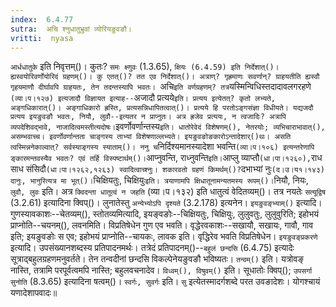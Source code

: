```yaml
---
index:  6.4.77
sutra:  अचि श्नुधातुभ्रुवां व्योरियङुवङौ।
vritti:  nyasa
---
```


`आर्धधातुके` इति निवृत्तम्()। कुतः? `समः क्ष्णुवः` (1.3.65), `क्षियः (6.4.59) इति निर्देशात्()। ह्यस्वयोरिवर्णोयोरिदं ग्रहणम्()। कु एतत्()? तत एव निर्देशात्()। अत्राण्? गृह्रमाणः सवर्णान्? ग्राहयतीति ह्यस्वौ गृहयमाणौ दीर्घावपि ग्राहयतः, तेन तदन्तस्यापि भवतः। `अचि` इति वर्णग्रहणम्? तत्र `यस्मिन्विधिस्तदादावलगरहणे` (व्या।प।१२७) इत्यजादौ विज्ञायत इत्याह--`अजादौ प्रत्यये` इति। प्रत्यय इत्येतत्? कृतो लभ्यते, अङ्गधिकारात्()। अङ्गाधिकारो ह्रस्ति, प्रत्यसन्निधापितत्वात्()। प्रत्यये हि परतोऽङ्गसंज्ञा विधीयते। यद्यजदौ प्रत्यय इयङुवङौ भवतः, नियौ, लुवौ--इत्यतर न प्राप्नुतः। अत्र ह्रजेव प्रत्ययः, न त्वजादिः? अत्रापि व्यपदेशिवद्भावे, नाजादित्वमस्तीत्यदोषः। `इवर्णोवर्णान्तस्य` इति। धातोरेवेदं विशेषणम्(), नेतरयोः; व्यभिचाराभावात्(), असम्भवाच्च। इवर्णोवर्णान्तता चाङ्गस्य ताभ्यां विशेषणाल्लभ्यते। इयङुवङोङकारोऽन्तादेशार्()थः। असति त्वस्मिन्ननेकाल्वात्? सर्वस्याङ्गस्य स्याताम्()। ननु च `निर्दिश्यमानस्यादेशा भवन्ति` (व्या।प।१०६) इत्यन्तरेणापि ङ्कारमन्तवस्यैव भवतः? एवं तर्हि विस्पष्टार्थम्()। `आप्नुवन्ति, राध्नुवन्ति` इति। `आप्लु व्याप्तौ` (धा।पा।१२६०), `राध साध संसिदौ` (धा।पा।१२६२,१२६३) स्वादित्वाच्श्नुः। शकारवतो ग्रहणं किमर्थम्()? `दभाभ्यां नुः` (द।उ।य१।१४३) दानुः, भानुरित्यत्र मा भूत्()। `चिक्षियतुः, चिक्षियुः` इति। त्रयाणामपि क्षिधातूनामन्यतमस्य रूपम्()। `नियौ, नियः, `लुवौ, लुवः` इति। अत्र `क्विदन्ता धातूत्वं न जहति` (व्या।प।१३२) इति धातुत्वं वेदितव्यम्()। तत्र नयतेः `सत्यूद्विष` (3.2.61) इत्यादिना क्विप्()। लुनातेस्तु `अन्येभ्योऽपि दृश्यते` (3.2.178) इत्यनेन।
`इयङुवङ्भ्याम्()` इत्यादि। गुणस्यावकाशः--चेतव्यम्(), स्तोतव्यमित्यादि, इयङ्वङोः--चिक्षियतुः, चिक्षियुः, लुलुवतुः, लुलुवुरिति; इहोभयं प्राप्नोति--चयनम्(), लवनमिति। विप्रतिषेधेन गुण एव भवति। वृद्धेरवकाशः--सखायौ, सखायः, गावौ, गाव इति; इयङुवङोः स एव; इहोभयं प्राप्नोति--चायकः, लावक इति। वृद्धिरेव भवति विप्रतिषेधेन। 
`इयङुवङ्प्रकरणे` इत्यादि। उपसंख्यानशब्दस्य प्रतिपादनमर्थः। तत्रेदं प्रतिपादनम्()--`बहुलं छन्दसि` (6.4.75) इत्यादेः सूत्राद्बहुलग्रहणमनुवर्तते। तेन तन्वदीनां छन्दसि विकल्पेनेयङुवङौ भविष्यतः। `तन्वम्()` इति। यत्रोवङ् नास्ति, तत्रामि परपूर्वत्वमपि नास्ति; बहुलवचनादेव। `विध्वम्(), विषुवम्()` इति। सूधातोः क्विप्(); `उपसर्गा सुनोति` (8.3.65) इत्यादिना षत्वम्()। `स्वर्गः, सुवर्गः` इति। `सु` इत्येतस्मादर्गशब्दे परत उवङादेशः। योगश्चायं यणादेशापवादः॥
